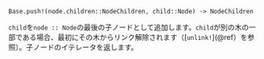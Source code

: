 ```
Base.push!(node.children::NodeChildren, child::Node) -> NodeChildren
```

`child`を`node :: Node`の最後の子ノードとして追加します。`child`が別の木の一部である場合、最初にその木からリンク解除されます（[`unlink!`](@ref）を参照）。子ノードのイテレータを返します。
